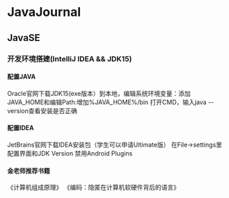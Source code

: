 # JavaJournal
## JavaSE
### 开发环境搭建(IntelliJ IDEA && JDK15)
#### 配置JAVA
Oracle官网下载JDK15(exe版本）到本地，编辑系统环境变量：添加JAVA_HOME和编辑Path:增加%JAVA_HOME%/bin
打开CMD，输入java --version查看安装是否正确
#### 配置IDEA
JetBrains官网下载IDEA安装包（学生可以申请Ultimate版）
在File->settings里配置界面和JDK Version
禁用Android Plugins
#### 金老师推荐书籍
《计算机组成原理》
《编码：隐匿在计算机软硬件背后的语言》
